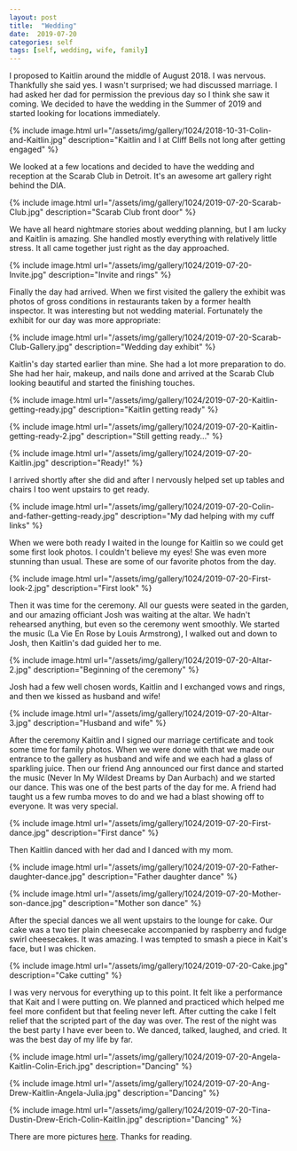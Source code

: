 ```yaml
---
layout: post
title:  "Wedding"
date:  2019-07-20
categories: self
tags: [self, wedding, wife, family]
---
```


I proposed to Kaitlin around the middle of August 2018. I was nervous. Thankfully she said yes. I wasn't surprised; we had discussed marriage. I had asked her dad for permission the previous day so I think she saw it coming. We decided to have the wedding in the Summer of 2019 and started looking for locations immediately.

{% include image.html url="/assets/img/gallery/1024/2018-10-31-Colin-and-Kaitlin.jpg" description="Kaitlin and I at Cliff Bells not long after getting engaged" %}

We looked at a few locations and decided to have the wedding and reception at the Scarab Club in Detroit. It's an awesome art gallery right behind the DIA.

{% include image.html url="/assets/img/gallery/1024/2019-07-20-Scarab-Club.jpg" description="Scarab Club front door" %}

We have all heard nightmare stories about wedding planning, but I am lucky and Kaitlin is amazing. She handled mostly everything with relatively little stress. It all came together just right as the day approached.

{% include image.html url="/assets/img/gallery/1024/2019-07-20-Invite.jpg" description="Invite and rings" %}

Finally the day had arrived. When we first visited the gallery the exhibit was photos of gross conditions in restaurants taken by a former health inspector. It was interesting but not wedding material. Fortunately the exhibit for our day was more appropriate:

{% include image.html url="/assets/img/gallery/1024/2019-07-20-Scarab-Club-Gallery.jpg" description="Wedding day exhibit" %}

Kaitlin's day started earlier than mine. She had a lot more preparation to do. She had her hair, makeup, and nails done and arrived at the Scarab Club looking beautiful and started the finishing touches.

{% include image.html url="/assets/img/gallery/1024/2019-07-20-Kaitlin-getting-ready.jpg" description="Kaitlin getting ready" %}

{% include image.html url="/assets/img/gallery/1024/2019-07-20-Kaitlin-getting-ready-2.jpg" description="Still getting ready..." %}

{% include image.html url="/assets/img/gallery/1024/2019-07-20-Kaitlin.jpg" description="Ready!" %}

I arrived shortly after she did and after I nervously helped set up tables and chairs I too went upstairs to get ready.

{% include image.html url="/assets/img/gallery/1024/2019-07-20-Colin-and-father-getting-ready.jpg" description="My dad helping with my cuff links" %}

When we were both ready I waited in the lounge for Kaitlin so we could get some first look photos. I couldn't believe my eyes! She was even more stunning than usual. These are some of our favorite photos from the day.

{% include image.html url="/assets/img/gallery/1024/2019-07-20-First-look-2.jpg" description="First look" %}

Then it was time for the ceremony. All our guests were seated in the garden, and our amazing officiant Josh was waiting at the altar. We hadn't rehearsed anything, but even so the ceremony went smoothly. We started the music (La Vie En Rose by Louis Armstrong), I walked out and down to Josh, then Kaitlin's dad guided her to me.

{% include image.html url="/assets/img/gallery/1024/2019-07-20-Altar-2.jpg" description="Beginning of the ceremony" %}

Josh had a few well chosen words, Kaitlin and I exchanged vows and rings, and then we kissed as husband and wife!

{% include image.html url="/assets/img/gallery/1024/2019-07-20-Altar-3.jpg" description="Husband and wife" %}

After the ceremony Kaitlin and I signed our marriage certificate and took some time for family photos. When we were done with that we made our entrance to the gallery as husband and wife and we each had a glass of sparkling juice. Then our friend Ang announced our first dance and started the music (Never In My Wildest Dreams by Dan Aurbach) and we started our dance. This was one of the best parts of the day for me. A friend had taught us a few rumba moves to do and we had a blast showing off to everyone. It was very special.

{% include image.html url="/assets/img/gallery/1024/2019-07-20-First-dance.jpg" description="First dance" %}

Then Kaitlin danced with her dad and I danced with my mom.

{% include image.html url="/assets/img/gallery/1024/2019-07-20-Father-daughter-dance.jpg" description="Father daughter dance" %}

{% include image.html url="/assets/img/gallery/1024/2019-07-20-Mother-son-dance.jpg" description="Mother son dance" %}

After the special dances we all went upstairs to the lounge for cake. Our cake was a two tier plain cheesecake accompanied by raspberry and fudge swirl cheesecakes. It was amazing. I was tempted to smash a piece in Kait's face, but I was chicken.

{% include image.html url="/assets/img/gallery/1024/2019-07-20-Cake.jpg" description="Cake cutting" %}

I was very nervous for everything up to this point. It felt like a performance that Kait and I were putting on. We planned and practiced which helped me feel more confident but that feeling never left. After cutting the cake I felt relief that the scripted part of the day was over. The rest of the night was the best party I have ever been to. We danced, talked, laughed, and cried. It was the best day of my life by far.

{% include image.html url="/assets/img/gallery/1024/2019-07-20-Angela-Kaitlin-Colin-Erich.jpg" description="Dancing" %}

{% include image.html url="/assets/img/gallery/1024/2019-07-20-Ang-Drew-Kaitlin-Angela-Julia.jpg" description="Dancing" %}

{% include image.html url="/assets/img/gallery/1024/2019-07-20-Tina-Dustin-Drew-Erich-Colin-Kaitlin.jpg" description="Dancing" %}

There are more pictures [here](/gallery). Thanks for reading.